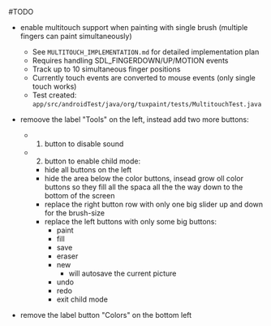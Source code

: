 #TODO

- enable multitouch support when painting with single brush (multiple fingers can paint simultaneously)
  - See `MULTITOUCH_IMPLEMENTATION.md` for detailed implementation plan
  - Requires handling SDL_FINGERDOWN/UP/MOTION events
  - Track up to 10 simultaneous finger positions
  - Currently touch events are converted to mouse events (only single touch works)
  - Test created: `app/src/androidTest/java/org/tuxpaint/tests/MultitouchTest.java`

- remoove the label "Tools" on the left, instead add two more buttons:
    - 1. button to disable sound
    - 2. button to enable child mode:
        - hide all buttons on the left
        - hide the area below the color buttons, insead grow oll color buttons so they fill all the spaca all the the way down to the bottom of the screen
        - replace the right button row with only one big slider up and down for the brush-size
        - replace the left buttons with only some big buttons:
            - paint
            - fill
            - save
            - eraser
            - new
                - will autosave the current picture
            - undo
            - redo
            - exit child mode

- remove the label button "Colors" on the bottom left
